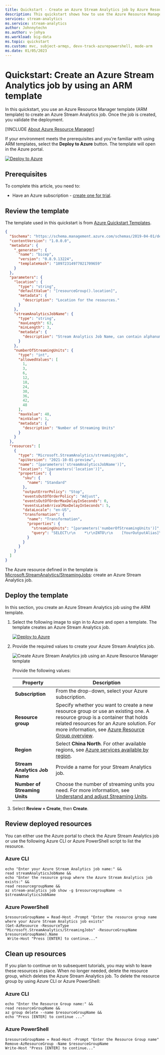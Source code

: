 ```yaml
---
title: Quickstart - Create an Azure Stream Analytics job by Azure Resource Manager template
description: This quickstart shows how to use the Azure Resource Manager template to create an Azure Stream Analytics job.
services: stream-analytics
ms.service: stream-analytics
author: Johnnytechn
ms.author: v-johya
ms.workload: big-data
ms.topic: quickstart
ms.custom: mvc, subject-armqs, devx-track-azurepowershell, mode-arm
ms.date: 01/05/2023
---
```


# Quickstart: Create an Azure Stream Analytics job by using an ARM template

In this quickstart, you use an Azure Resource Manager template (ARM template) to create an Azure Stream Analytics job. Once the job is created, you validate the deployment.

[!INCLUDE [About Azure Resource Manager](../../includes/resource-manager-quickstart-introduction.md)]

If your environment meets the prerequisites and you're familiar with using ARM templates, select the **Deploy to Azure** button. The template will open in the Azure portal.

[![Deploy to Azure](../media/template-deployments/deploy-to-azure.svg)](https://portal.azure.cn/#create/Microsoft.Template/uri/https%3A%2F%2Fraw.githubusercontent.com%2FAzure%2Fazure-quickstart-templates%2Fmaster%2Fquickstarts%2Fmicrosoft.streamanalytics%2Fstreamanalytics-create%2Fazuredeploy.json)

## Prerequisites

To complete this article, you need to:

* Have an Azure subscription - [create one for trial](https://www.microsoft.com/china/azure/index.html?fromtype=cn).

## Review the template

The template used in this quickstart is from [Azure Quickstart Templates](https://azure.microsoft.com/resources/templates/streamanalytics-create/).

```json
{
  "$schema": "https://schema.management.azure.com/schemas/2019-04-01/deploymentTemplate.json#",
  "contentVersion": "1.0.0.0",
  "metadata": {
    "_generator": {
      "name": "bicep",
      "version": "0.8.9.13224",
      "templateHash": "10972314977021709659"
    }
  },
  "parameters": {
    "location": {
      "type": "string",
      "defaultValue": "[resourceGroup().location]",
      "metadata": {
        "description": "Location for the resources."
      }
    },
    "streamAnalyticsJobName": {
      "type": "string",
      "maxLength": 63,
      "minLength": 3,
      "metadata": {
        "description": "Stream Analytics Job Name, can contain alphanumeric characters and hypen and must be 3-63 characters long"
      }
    },
    "numberOfStreamingUnits": {
      "type": "int",
      "allowedValues": [
        1,
        3,
        6,
        12,
        18,
        24,
        30,
        36,
        42,
        48
      ],
      "maxValue": 48,
      "minValue": 1,
      "metadata": {
        "description": "Number of Streaming Units"
      }
    }
  },
  "resources": [
    {
      "type": "Microsoft.StreamAnalytics/streamingjobs",
      "apiVersion": "2021-10-01-preview",
      "name": "[parameters('streamAnalyticsJobName')]",
      "location": "[parameters('location')]",
      "properties": {
        "sku": {
          "name": "Standard"
        },
        "outputErrorPolicy": "Stop",
        "eventsOutOfOrderPolicy": "Adjust",
        "eventsOutOfOrderMaxDelayInSeconds": 0,
        "eventsLateArrivalMaxDelayInSeconds": 5,
        "dataLocale": "en-US",
        "transformation": {
          "name": "Transformation",
          "properties": {
            "streamingUnits": "[parameters('numberOfStreamingUnits')]",
            "query": "SELECT\r\n    *\r\nINTO\r\n    [YourOutputAlias]\r\nFROM\r\n    [YourInputAlias]"
          }
        }
      }
    }
  ]
}
```

The Azure resource defined in the template is [Microsoft.StreamAnalytics/StreamingJobs](https://learn.microsoft.com/azure/templates/microsoft.streamanalytics/streamingjobs): create an Azure Stream Analytics job.

## Deploy the template

In this section, you create an Azure Stream Analytics job using the ARM template.

1. Select the following image to sign in to Azure and open a template. The template creates an Azure Stream Analytics job.

   [![Deploy to Azure](../media/template-deployments/deploy-to-azure.svg)](https://portal.azure.cn/#create/Microsoft.Template/uri/https%3A%2F%2Fraw.githubusercontent.com%2FAzure%2Fazure-quickstart-templates%2Fmaster%2Fquickstarts%2Fmicrosoft.streamanalytics%2Fstreamanalytics-create%2Fazuredeploy.json)

2. Provide the required values to create your Azure Stream Analytics job.

   ![Create Azure Stream Analytics job using an Azure Resource Manager template](./media/quick-create-azure-resource-manager/create-stream-analytics-job-resource-manager-template.png "Create Azure Stream Analytics job using an Azure Resource Manager template")

   Provide the following values:

   |Property  |Description  |
   |---------|---------|
   |**Subscription**     | From the drop-down, select your Azure subscription.        |
   |**Resource group**     | Specify whether you want to create a new resource group or use an existing one. A resource group is a container that holds related resources for an Azure solution. For more information, see [Azure Resource Group overview](../azure-resource-manager/management/overview.md). |
   |**Region**     | Select **China North**. For other available regions, see [Azure services available by region](https://azure.microsoft.com/regions/services/).        |
   |**Stream Analytics Job Name**     | Provide a name for your Stream Analytics job.      |
   |**Number of Streaming Units**     |  Choose the number of streaming units you need. For more information, see [Understand and adjust Streaming Units](stream-analytics-streaming-unit-consumption.md).       |

3. Select **Review + Create**, then **Create**.

## Review deployed resources

You can either use the Azure portal to check the Azure Stream Analytics job or use the following Azure CLI or Azure PowerShell script to list the resource.

### Azure CLI

```azurecli
echo "Enter your Azure Stream Analytics job name:" &&
read streamAnalyticsJobName &&
echo "Enter the resource group where the Azure Stream Analytics job exists:" &&
read resourcegroupName &&
az stream-analytics job show -g $resourcegroupName -n $streamAnalyticsJobName
```

### Azure PowerShell

```azurepowershell
$resourceGroupName = Read-Host -Prompt "Enter the resource group name where your Azure Stream Analytics job exists"
(Get-AzResource -ResourceType "Microsoft.StreamAnalytics/StreamingJobs" -ResourceGroupName $resourceGroupName).Name
 Write-Host "Press [ENTER] to continue..."
```

## Clean up resources

If you plan to continue on to subsequent tutorials, you may wish to leave these resources in place. When no longer needed, delete the resource group, which deletes the Azure Stream Analytics job. To delete the resource group by using Azure CLI or Azure PowerShell:

### Azure CLI

```azurecli
echo "Enter the Resource Group name:" &&
read resourceGroupName &&
az group delete --name $resourceGroupName &&
echo "Press [ENTER] to continue ..."
```

### Azure PowerShell

```azurepowershell
$resourceGroupName = Read-Host -Prompt "Enter the Resource Group name"
Remove-AzResourceGroup -Name $resourceGroupName
Write-Host "Press [ENTER] to continue..."
```

<!--Not available in MC: resource-manager-export.md-->

